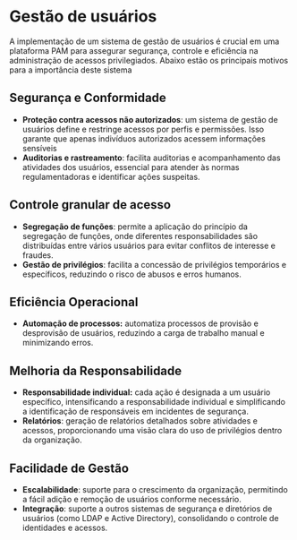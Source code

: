 # Gestão de usuários

A implementação de um sistema de gestão de usuários é crucial em uma plataforma PAM para assegurar segurança, controle e eficiência na administração de acessos privilegiados. Abaixo estão os principais motivos para a importância deste sistema

## Segurança e Conformidade

* **Proteção contra acessos não autorizados**: um sistema de gestão de usuários define e restringe acessos por perfis e permissões. Isso garante que apenas indivíduos autorizados acessem informações sensíveis  
* **Auditorias e rastreamento**: facilita auditorias e acompanhamento das atividades dos usuários, essencial para atender às normas regulamentadoras e identificar ações suspeitas.

## Controle granular de acesso

* **Segregação de funções**: permite a aplicação do princípio da segregação de funções, onde diferentes responsabilidades são distribuídas entre vários usuários para evitar conflitos de interesse e fraudes.  
* **Gestão de privilégios**: facilita a concessão de privilégios temporários e específicos, reduzindo o risco de abusos e erros humanos.

## Eficiência Operacional

* **Automação de processos:** automatiza processos de provisão e desprovisão de usuários, reduzindo a carga de trabalho manual e minimizando erros.

## Melhoria da Responsabilidade

* **Responsabilidade individual:** cada ação é designada a um usuário específico, intensificando a responsabilidade individual e simplificando a identificação de responsáveis em incidentes de segurança.  
* **Relatórios**: geração de relatórios detalhados sobre atividades e acessos, proporcionando uma visão clara do uso de privilégios dentro da organização.

## Facilidade de Gestão

* **Escalabilidade**: suporte para o crescimento da organização, permitindo a fácil adição e remoção de usuários conforme necessário.  
* **Integração**: suporte a outros sistemas de segurança e diretórios de usuários (como LDAP e Active Directory), consolidando o controle de identidades e acessos.